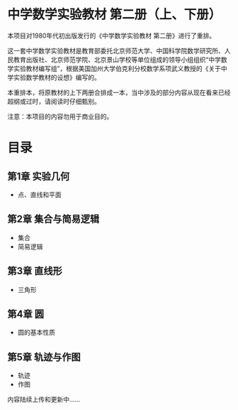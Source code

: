 # 中学数学实验教材 第二册（上、下册）

本项目对1980年代初出版发行的《中学数学实验教材 第二册》进行了重排。

这一套中学数学实验教材是教育部委托北京师范大学、中国科学院数学研究所、人民教育出版社、北京师范学院、北京景山学校等单位组成的领导小组组织“中学数学实验教材编写组”，根据美国加州大学伯克利分校数学系项武义教授的《关于中学实验数学教材的设想》编写的。

本重排本，将原教材的上下两册合排成一本，当中涉及的部分内容从现在看来已经超纲或过时，请阅读时仔细甄别。

注意：本项目的内容勿用于商业目的。


# 目录

## 第1章  实验几何
* 点、直线和平面

## 第2章  集合与简易逻辑
* 集合
* 简易逻辑

## 第3章  直线形
* 三角形

## 第4章  圆
* 圆的基本性质

## 第5章  轨迹与作图
* 轨迹
* 作图


内容陆续上传和更新中……
